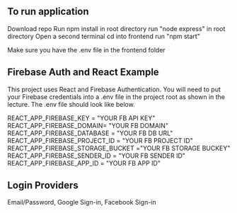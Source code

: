 ## To run application

Download repo
Run npm install in root directory
run "node express" in root directory
Open a second terminal
cd into frontend
run "npm start"

Make sure you have the .env file in the frontend folder

## Firebase Auth and React Example
This project uses React and Firebase Authentication.  You will need to put your Firebase credentials into a .env file in the project root as shown in the lecture. The .env file should look like below.  

REACT_APP_FIREBASE_KEY = "YOUR FB API KEY"  
REACT_APP_FIREBASE_DOMAIN= "YOUR FB DOMAIN"  
REACT_APP_FIREBASE_DATABASE = "YOUR FB DB URL"  
REACT_APP_FIREBASE_PROJECT_ID = "YOUR FB PROJECT ID"   
REACT_APP_FIREBASE_STORAGE_BUCKET ="YOUR FB STORAGE BUCKEY"  
REACT_APP_FIREBASE_SENDER_ID = "YOUR FB SENDER ID"  
REACT_APP_FIREBASE_APP_ID = "YOUR FB APP ID"  

## Login Providers

Email/Password, Google Sign-in, Facebook Sign-in

